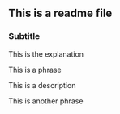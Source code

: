 ## This is a readme file

### Subtitle

This is the explanation

This is a phrase

This is a description

This is another phrase
